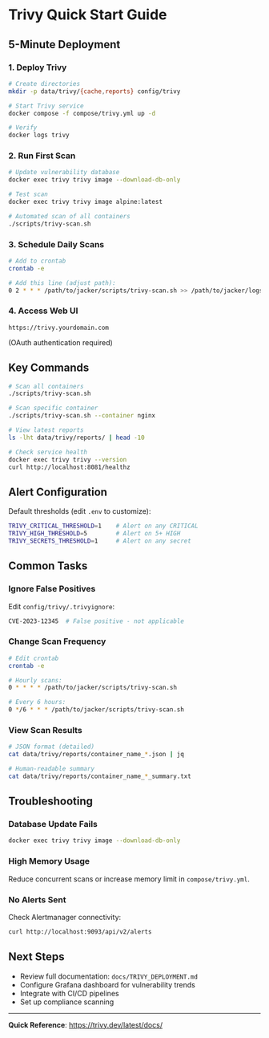# Trivy Quick Start Guide

## 5-Minute Deployment

### 1. Deploy Trivy

```bash
# Create directories
mkdir -p data/trivy/{cache,reports} config/trivy

# Start Trivy service
docker compose -f compose/trivy.yml up -d

# Verify
docker logs trivy
```

### 2. Run First Scan

```bash
# Update vulnerability database
docker exec trivy trivy image --download-db-only

# Test scan
docker exec trivy trivy image alpine:latest

# Automated scan of all containers
./scripts/trivy-scan.sh
```

### 3. Schedule Daily Scans

```bash
# Add to crontab
crontab -e

# Add this line (adjust path):
0 2 * * * /path/to/jacker/scripts/trivy-scan.sh >> /path/to/jacker/logs/trivy.log 2>&1
```

### 4. Access Web UI

```
https://trivy.yourdomain.com
```

(OAuth authentication required)

## Key Commands

```bash
# Scan all containers
./scripts/trivy-scan.sh

# Scan specific container
./scripts/trivy-scan.sh --container nginx

# View latest reports
ls -lht data/trivy/reports/ | head -10

# Check service health
docker exec trivy trivy --version
curl http://localhost:8081/healthz
```

## Alert Configuration

Default thresholds (edit `.env` to customize):

```bash
TRIVY_CRITICAL_THRESHOLD=1    # Alert on any CRITICAL
TRIVY_HIGH_THRESHOLD=5        # Alert on 5+ HIGH
TRIVY_SECRETS_THRESHOLD=1     # Alert on any secret
```

## Common Tasks

### Ignore False Positives

Edit `config/trivy/.trivyignore`:

```bash
CVE-2023-12345  # False positive - not applicable
```

### Change Scan Frequency

```bash
# Edit crontab
crontab -e

# Hourly scans:
0 * * * * /path/to/jacker/scripts/trivy-scan.sh

# Every 6 hours:
0 */6 * * * /path/to/jacker/scripts/trivy-scan.sh
```

### View Scan Results

```bash
# JSON format (detailed)
cat data/trivy/reports/container_name_*.json | jq

# Human-readable summary
cat data/trivy/reports/container_name_*_summary.txt
```

## Troubleshooting

### Database Update Fails

```bash
docker exec trivy trivy image --download-db-only
```

### High Memory Usage

Reduce concurrent scans or increase memory limit in `compose/trivy.yml`.

### No Alerts Sent

Check Alertmanager connectivity:

```bash
curl http://localhost:9093/api/v2/alerts
```

## Next Steps

- Review full documentation: `docs/TRIVY_DEPLOYMENT.md`
- Configure Grafana dashboard for vulnerability trends
- Integrate with CI/CD pipelines
- Set up compliance scanning

---

**Quick Reference**: https://trivy.dev/latest/docs/
